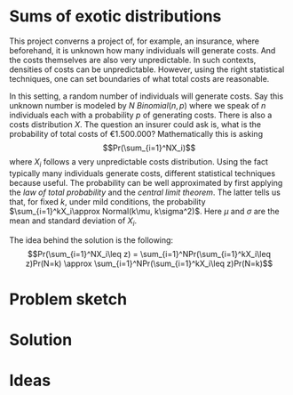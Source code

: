 # Sums of exotic distributions
This project converns a project of, for example, an insurance, where beforehand, it is unknown how many individuals will generate costs. And the costs themselves are also very unpredictable. In such contexts, densities of costs can be unpredictable. However, using the right statistical techniques, one can set boundaries of what total costs are reasonable.

In this setting, a random number of individuals will generate costs. Say this unknown number is modeled by $N~Binomial(n,p)$ where we speak of $n$ individuals each with a probability $p$ of generating costs. There is also a costs distribution $X$. The question an insurer could ask is, what is the probability of total costs of €1.500.000? Mathematically this is asking 
$$Pr(\sum_{i=1}^NX_i)$$
where $X_i$ follows a very unpredictable costs distribution. Using the fact typically many individuals generate costs, different statistical techniques because useful. The probability can be well approximated by first applying the _law of total probability_ and the _central limit theorem_. The latter tells us that, for fixed $k$, under mild conditions, the probability $\sum_{i=1}^kX_i\approx Normal(k\mu, k\sigma^2)$. Here $\mu$ and $\sigma$ are the mean and standard deviation of $X_i$.

The idea behind the solution is the following:
$$Pr(\sum_{i=1}^NX_i\leq z) = \sum_{i=1}^NPr(\sum_{i=1}^kX_i\leq z)Pr(N=k) \approx \sum_{i=1}^NPr(\sum_{i=1}^kX_i\leq z)Pr(N=k)$$
# Problem sketch

# Solution

# Ideas

